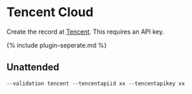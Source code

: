 ---
---
# Tencent Cloud
Create the record at [Tencent](https://www.tencent.com/). This requires an API key.

{% include plugin-seperate.md %}

## Unattended 
`‑‑validation tencent --tencentapiid xx --tencentapikey xx`